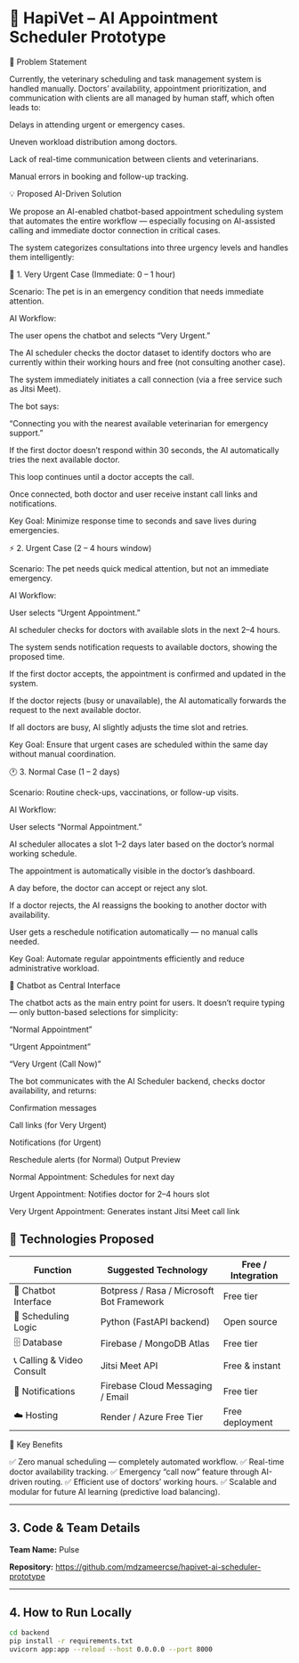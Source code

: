 # 🐾 HapiVet – AI Appointment Scheduler Prototype

🧠 Problem Statement

Currently, the veterinary scheduling and task management system is handled manually.
Doctors’ availability, appointment prioritization, and communication with clients are all managed by human staff, which often leads to:

Delays in attending urgent or emergency cases.

Uneven workload distribution among doctors.

Lack of real-time communication between clients and veterinarians.

Manual errors in booking and follow-up tracking.

💡 Proposed AI-Driven Solution

We propose an AI-enabled chatbot-based appointment scheduling system that automates the entire workflow — especially focusing on AI-assisted calling and immediate doctor connection in critical cases.

The system categorizes consultations into three urgency levels and handles them intelligently:

🚨 1. Very Urgent Case (Immediate: 0 – 1 hour)

Scenario: The pet is in an emergency condition that needs immediate attention.

AI Workflow:

The user opens the chatbot and selects “Very Urgent.”

The AI scheduler checks the doctor dataset to identify doctors who are currently within their working hours and free (not consulting another case).

The system immediately initiates a call connection (via a free service such as Jitsi Meet).

The bot says:

“Connecting you with the nearest available veterinarian for emergency support.”

If the first doctor doesn’t respond within 30 seconds, the AI automatically tries the next available doctor.

This loop continues until a doctor accepts the call.

Once connected, both doctor and user receive instant call links and notifications.

Key Goal:
Minimize response time to seconds and save lives during emergencies.

⚡ 2. Urgent Case (2 – 4 hours window)

Scenario: The pet needs quick medical attention, but not an immediate emergency.

AI Workflow:

User selects “Urgent Appointment.”

AI scheduler checks for doctors with available slots in the next 2–4 hours.

The system sends notification requests to available doctors, showing the proposed time.

If the first doctor accepts, the appointment is confirmed and updated in the system.

If the doctor rejects (busy or unavailable), the AI automatically forwards the request to the next available doctor.

If all doctors are busy, AI slightly adjusts the time slot and retries.

Key Goal:
Ensure that urgent cases are scheduled within the same day without manual coordination.

🕐 3. Normal Case (1 – 2 days)

Scenario: Routine check-ups, vaccinations, or follow-up visits.

AI Workflow:

User selects “Normal Appointment.”

AI scheduler allocates a slot 1–2 days later based on the doctor’s normal working schedule.

The appointment is automatically visible in the doctor’s dashboard.

A day before, the doctor can accept or reject any slot.

If a doctor rejects, the AI reassigns the booking to another doctor with availability.

User gets a reschedule notification automatically — no manual calls needed.

Key Goal:
Automate regular appointments efficiently and reduce administrative workload.

🤖 Chatbot as Central Interface

The chatbot acts as the main entry point for users.
It doesn’t require typing — only button-based selections for simplicity:

“Normal Appointment”

“Urgent Appointment”

“Very Urgent (Call Now)”

The bot communicates with the AI Scheduler backend, checks doctor availability, and returns:

Confirmation messages

Call links (for Very Urgent)

Notifications (for Urgent)

Reschedule alerts (for Normal)
Output Preview

Normal Appointment: Schedules for next day

Urgent Appointment: Notifies doctor for 2–4 hours slot

Very Urgent Appointment: Generates instant Jitsi Meet call link

## 🧩 Technologies Proposed

| **Function** | **Suggested Technology** | **Free / Integration** |
|---------------|---------------------------|-------------------------|
| 💬 Chatbot Interface | Botpress / Rasa / Microsoft Bot Framework | Free tier |
| 🧠 Scheduling Logic | Python (FastAPI backend) | Open source |
| 🗄️ Database | Firebase / MongoDB Atlas | Free tier |
| 📞 Calling & Video Consult | Jitsi Meet API | Free & instant |
| 🔔 Notifications | Firebase Cloud Messaging / Email | Free tier |
| ☁️ Hosting | Render / Azure Free Tier | Free deployment |

🎯 Key Benefits

✅ Zero manual scheduling — completely automated workflow.
✅ Real-time doctor availability tracking.
✅ Emergency “call now” feature through AI-driven routing.
✅ Efficient use of doctors’ working hours.
✅ Scalable and modular for future AI learning (predictive load balancing).

---

## 3. Code & Team Details
**Team Name:** Pulse  

**Repository:** https://github.com/mdzameercse/hapivet-ai-scheduler-prototype

---

## 4. How to Run Locally
```bash
cd backend
pip install -r requirements.txt
uvicorn app:app --reload --host 0.0.0.0 --port 8000
